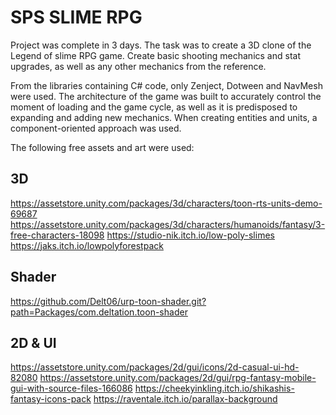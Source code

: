 # SPS SLIME RPG

Project was complete in 3 days. The task was to create a 3D clone of the Legend of slime RPG game. 
Create basic shooting mechanics and stat upgrades, as well as any other mechanics from the reference.

From the libraries containing C# code, only Zenject, Dotween and NavMesh were used. 
The architecture of the game was built to accurately control the moment of loading and the game cycle, as well as it is 
predisposed to expanding and adding new mechanics. When creating entities and units, a component-oriented approach was used.

The following free assets and art were used:

## 3D
https://assetstore.unity.com/packages/3d/characters/toon-rts-units-demo-69687
https://assetstore.unity.com/packages/3d/characters/humanoids/fantasy/3-free-characters-18098
https://studio-nik.itch.io/low-poly-slimes
https://jaks.itch.io/lowpolyforestpack

## Shader
https://github.com/Delt06/urp-toon-shader.git?path=Packages/com.deltation.toon-shader

## 2D & UI
https://assetstore.unity.com/packages/2d/gui/icons/2d-casual-ui-hd-82080
https://assetstore.unity.com/packages/2d/gui/rpg-fantasy-mobile-gui-with-source-files-166086
https://cheekyinkling.itch.io/shikashis-fantasy-icons-pack
https://raventale.itch.io/parallax-background
